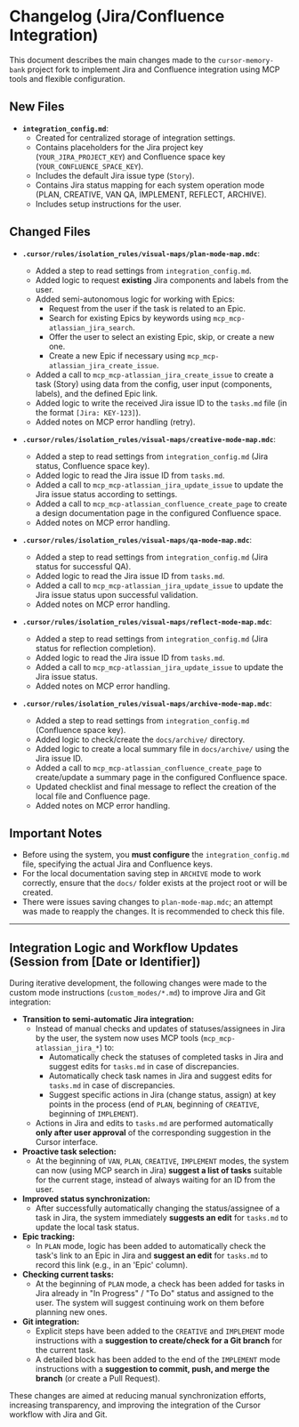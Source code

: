 # Changelog (Jira/Confluence Integration)

This document describes the main changes made to the `cursor-memory-bank` project fork to implement Jira and Confluence integration using MCP tools and flexible configuration.

## New Files

*   **`integration_config.md`**:
    *   Created for centralized storage of integration settings.
    *   Contains placeholders for the Jira project key (`YOUR_JIRA_PROJECT_KEY`) and Confluence space key (`YOUR_CONFLUENCE_SPACE_KEY`).
    *   Includes the default Jira issue type (`Story`).
    *   Contains Jira status mapping for each system operation mode (PLAN, CREATIVE, VAN QA, IMPLEMENT, REFLECT, ARCHIVE).
    *   Includes setup instructions for the user.

## Changed Files

*   **`.cursor/rules/isolation_rules/visual-maps/plan-mode-map.mdc`**:
    *   Added a step to read settings from `integration_config.md`.
    *   Added logic to request **existing** Jira components and labels from the user.
    *   Added semi-autonomous logic for working with Epics:
        *   Request from the user if the task is related to an Epic.
        *   Search for existing Epics by keywords using `mcp_mcp-atlassian_jira_search`.
        *   Offer the user to select an existing Epic, skip, or create a new one.
        *   Create a new Epic if necessary using `mcp_mcp-atlassian_jira_create_issue`.
    *   Added a call to `mcp_mcp-atlassian_jira_create_issue` to create a task (Story) using data from the config, user input (components, labels), and the defined Epic link.
    *   Added logic to write the received Jira issue ID to the `tasks.md` file (in the format `[Jira: KEY-123]`).
    *   Added notes on MCP error handling (retry).

*   **`.cursor/rules/isolation_rules/visual-maps/creative-mode-map.mdc`**:
    *   Added a step to read settings from `integration_config.md` (Jira status, Confluence space key).
    *   Added logic to read the Jira issue ID from `tasks.md`.
    *   Added a call to `mcp_mcp-atlassian_jira_update_issue` to update the Jira issue status according to settings.
    *   Added a call to `mcp_mcp-atlassian_confluence_create_page` to create a design documentation page in the configured Confluence space.
    *   Added notes on MCP error handling.

*   **`.cursor/rules/isolation_rules/visual-maps/qa-mode-map.mdc`**:
    *   Added a step to read settings from `integration_config.md` (Jira status for successful QA).
    *   Added logic to read the Jira issue ID from `tasks.md`.
    *   Added a call to `mcp_mcp-atlassian_jira_update_issue` to update the Jira issue status upon successful validation.
    *   Added notes on MCP error handling.

*   **`.cursor/rules/isolation_rules/visual-maps/reflect-mode-map.mdc`**:
    *   Added a step to read settings from `integration_config.md` (Jira status for reflection completion).
    *   Added logic to read the Jira issue ID from `tasks.md`.
    *   Added a call to `mcp_mcp-atlassian_jira_update_issue` to update the Jira issue status.
    *   Added notes on MCP error handling.

*   **`.cursor/rules/isolation_rules/visual-maps/archive-mode-map.mdc`**:
    *   Added a step to read settings from `integration_config.md` (Confluence space key).
    *   Added logic to check/create the `docs/archive/` directory.
    *   Added logic to create a local summary file in `docs/archive/` using the Jira issue ID.
    *   Added a call to `mcp_mcp-atlassian_confluence_create_page` to create/update a summary page in the configured Confluence space.
    *   Updated checklist and final message to reflect the creation of the local file and Confluence page.
    *   Added notes on MCP error handling.

## Important Notes

*   Before using the system, you **must configure** the `integration_config.md` file, specifying the actual Jira and Confluence keys.
*   For the local documentation saving step in `ARCHIVE` mode to work correctly, ensure that the `docs/` folder exists at the project root or will be created.
*   There were issues saving changes to `plan-mode-map.mdc`; an attempt was made to reapply the changes. It is recommended to check this file.

---

## Integration Logic and Workflow Updates (Session from [Date or Identifier])

During iterative development, the following changes were made to the custom mode instructions (`custom_modes/*.md`) to improve Jira and Git integration:

*   **Transition to semi-automatic Jira integration:**
    *   Instead of manual checks and updates of statuses/assignees in Jira by the user, the system now uses MCP tools (`mcp_mcp-atlassian_jira_*`) to:
        *   Automatically check the statuses of completed tasks in Jira and suggest edits for `tasks.md` in case of discrepancies.
        *   Automatically check task names in Jira and suggest edits for `tasks.md` in case of discrepancies.
        *   Suggest specific actions in Jira (change status, assign) at key points in the process (end of `PLAN`, beginning of `CREATIVE`, beginning of `IMPLEMENT`).
    *   Actions in Jira and edits to `tasks.md` are performed automatically **only after user approval** of the corresponding suggestion in the Cursor interface.
*   **Proactive task selection:**
    *   At the beginning of `VAN`, `PLAN`, `CREATIVE`, `IMPLEMENT` modes, the system can now (using MCP search in Jira) **suggest a list of tasks** suitable for the current stage, instead of always waiting for an ID from the user.
*   **Improved status synchronization:**
    *   After successfully automatically changing the status/assignee of a task in Jira, the system immediately **suggests an edit** for `tasks.md` to update the local task status.
*   **Epic tracking:**
    *   In `PLAN` mode, logic has been added to automatically check the task's link to an Epic in Jira and **suggest an edit** for `tasks.md` to record this link (e.g., in an 'Epic' column).
*   **Checking current tasks:**
    *   At the beginning of `PLAN` mode, a check has been added for tasks in Jira already in "In Progress" / "To Do" status and assigned to the user. The system will suggest continuing work on them before planning new ones.
*   **Git integration:**
    *   Explicit steps have been added to the `CREATIVE` and `IMPLEMENT` mode instructions with a **suggestion to create/check for a Git branch** for the current task.
    *   A detailed block has been added to the end of the `IMPLEMENT` mode instructions with a **suggestion to commit, push, and merge the branch** (or create a Pull Request).

These changes are aimed at reducing manual synchronization efforts, increasing transparency, and improving the integration of the Cursor workflow with Jira and Git. 